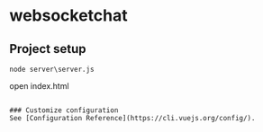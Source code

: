 # websocketchat

## Project setup
```
node server\server.js
```
open index.html

```

### Customize configuration
See [Configuration Reference](https://cli.vuejs.org/config/).
